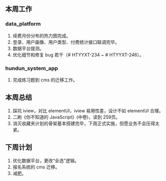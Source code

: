## 本周工作

### data_platform

1. 续费月份分布的热力图完成。
2. 登录、用户画像、用户类型、付费统计接口联调完毕。
3. 数据平台提测。
4. 优化细节和修复 bug 若干（# HTYYXT-234 ~ # HTYYXT-246）。

### hundun_system_app

1. 完成练习题到 cms 的迁移工作。

## 本周总结

1. 踩坑 iview，对比 elementUI，iview 易用性差，设计不如 elementUI 合理。
2. 二刷《你不知道的 JavaScript》(中卷)，读到 259页。
3. 消灭收藏夹计划的骨架基本搭建完毕，下周正式实施，但愿业务不会压得太紧。

## 下周计划

1. 优化数据平台，更改“全选”逻辑。
2. 报名系统的 cms 迁移。
3. 减肥。
